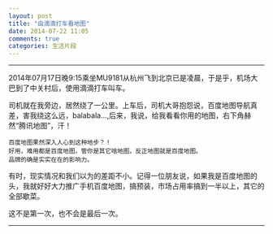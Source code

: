 ```yaml
---
layout: post
title: "由滴滴打车看地图"
date: 2014-07-22 11:05
comments: true
categories: 生活片段
---
```

******

2014年07月17日晚9:15乘坐MU9181从杭州飞到北京已是凌晨，于是乎，机场大巴到了中关村后，使用滴滴打车叫车。

<!--more-->

  司机就在我旁边，居然绕了一公里。上车后，司机大哥抱怨说，百度地图导航真差，害我绕这么远，balabala...,后来，我说，给我看看你用的地图，右下角赫然“腾讯地图”，汗！

```
百度地图果然深入人心到这种地步？！
好用，难用都是百度地图，管你是其它啥地图，反正地图就是百度地图。
品牌的确是实实在在的影响力。
```
   
   有时，现实情况和我们以为的差距不小。记得一位朋友说，如果我是百度地图的头，我就好好大力推广手机百度地图，搞预装，市场占用率搞到一半以上，其它的全部歇菜。
   
   这不是第一次，也不会是最后一次。
******
